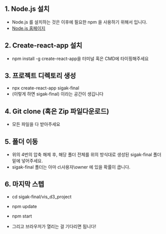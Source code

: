 ## **1. Node.js 설치**
- Node.js 를 설치하는 것은 이후에 필요한 npm 을 사용하기 위해서 입니다.
- [Node.js 홈페이지](https://nodejs.org/ko/)


## **2. Create-react-app 설치**

- npm install -g create-react-app을 터미널 혹은 CMD에 타이핑해주세요


## **3.  프로젝트 디렉토리 생성**

- npx create-react-app sigak-final
- (이렇게 하면 sigak-final) 이라는 공간이 생깁니다


## **4. Git clone (혹은 Zip 파일다운로드)**

- 모든 파일을 다 받아주세요


## **5. 폴더 이동**

- 위의 4번의 압축 해제 후, 해당 폴더 전체를 위의 방식대로 생성된 sigak-final 폴더 밑에 넣어주세요.
- sigak-final 폴더는 아마 c\사용자\owner 에 있을 확률이 큽니다.


## **6. 마지막 스텝**

- cd sigak-final/vis_d3_project
- npm update
- npm start

- 그리고 브라우저가 열리는 걸 기다리면 됩니다!

